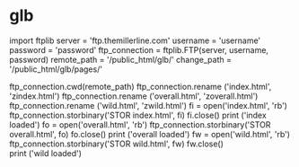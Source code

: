 # glb

import ftplib
server = 'ftp.themillerline.com'
username = 'username'
password = 'password'
ftp_connection = ftplib.FTP(server, username, password)
remote_path = '/public_html/glb/'
change_path = '/public_html/glb/pages/'


ftp_connection.cwd(remote_path)
ftp_connection.rename ('index.html', 'zindex.html')
ftp_connection.rename ('overall.html', 'zoverall.html')
ftp_connection.rename ('wild.html', 'zwild.html')
fi = open('index.html', 'rb')
ftp_connection.storbinary('STOR index.html', fi)
fi.close()
print ('index loaded')
fo = open('overall.html', 'rb')
ftp_connection.storbinary('STOR overall.html', fo)
fo.close()
print ('overall loaded')
fw = open('wild.html', 'rb')
ftp_connection.storbinary('STOR wild.html', fw)
fw.close()	
print ('wild loaded')
